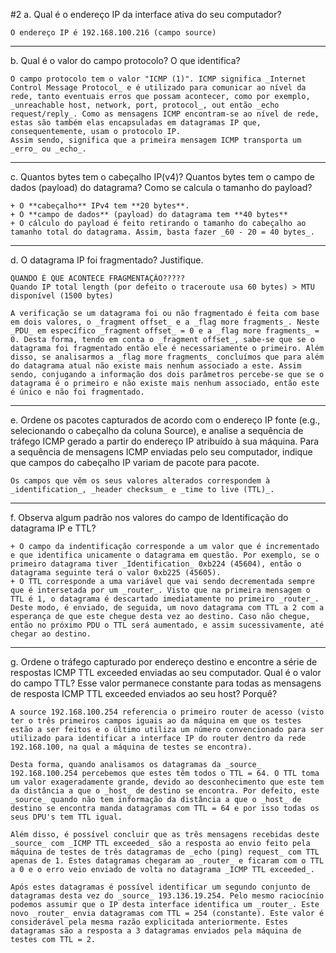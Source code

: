 #2
a. Qual é o endereço IP da interface ativa do seu computador? 
	
	O endereço IP é 192.168.100.216 (campo source)

---

b. Qual é o valor do campo protocolo? O que identifica?

	O campo protocolo tem o valor "ICMP (1)". ICMP significa _Internet Control Message Protocol_ e é utilizado para comunicar ao nível da rede, tanto eventuais erros que possam acontecer, como por exemplo, _unreachable host, network, port, protocol_, out então _echo request/reply_. Como as mensagens ICMP encontram-se ao nível de rede, estas são também elas encapsuladas em datagramas IP que, consequentemente, usam o protocolo IP.
	Assim sendo, significa que a primeira mensagem ICMP transporta um _erro_ ou _echo_.

---

c. Quantos bytes tem o cabeçalho IP(v4)? Quantos bytes tem o campo de dados (payload) do datagrama? Como se calcula o tamanho do payload?  
	
	+ O **cabeçalho** IPv4 tem **20 bytes**.
	+ O **campo de dados** (payload) do datagrama tem **40 bytes**
	+ O cálculo do payload é feito retirando o tamanho do cabeçalho ao tamanho total do datagrama. Assim, basta fazer _60 - 20 = 40 bytes_.

---

d. O datagrama IP foi fragmentado? Justifique.

	QUANDO É QUE ACONTECE FRAGMENTAÇÃO?????
	Quando IP total length (por defeito o traceroute usa 60 bytes) > MTU disponível (1500 bytes)
	
	A verificação se um datagrama foi ou não fragmentado é feita com base em dois valores, o _fragment offset_ e a _flag more fragments_. Neste _PDU_ em específico _fragment offset_ = 0 e a _flag more fragments_ = 0. Desta forma, tendo em conta o _fragment offset_, sabe-se que se o datagrama foi fragmentado então ele é necessariamente o primeiro. Além disso, se analisarmos a _flag more fragments_ concluímos que para além do datagrama atual não existe mais nenhum associado a este. Assim sendo, conjugando a informação dos dois parâmetros percebe-se que se o datagrama é o primeiro e não existe mais nenhum associado, então este é único e não foi fragmentado.

---

e. Ordene os pacotes capturados de acordo com o endereço IP fonte (e.g., selecionando o cabeçalho da coluna Source), e analise a sequência de tráfego ICMP gerado a partir do endereço IP atribuído à sua máquina. Para a sequência de mensagens ICMP enviadas pelo seu computador, indique que campos do cabeçalho IP variam de pacote para pacote.  

	Os campos que vêm os seus valores alterados correspondem à _identification_, _header checksum_ e _time to live (TTL)_. 

---

f. Observa algum padrão nos valores do campo de Identificação do datagrama IP e TTL? 

	+ O campo da indentificação corresponde a um valor que é incrementado e que identifica unicamente o datagrama em questão. Por exemplo, se o primeiro datagrama tiver _Identification_ 0xb224 (45604), então o datagrama seguinte terá o valor 0xb225 (45605). 
	+ O TTL corresponde a uma variável que vai sendo decrementada sempre que é intersetada por um _router_. Visto que na primeira mensagem o TTL é 1, o datagrama é descartado imediatamente no primeiro _router_. Deste modo, é enviado, de seguida, um novo datagrama com TTL a 2 com a esperança de que este chegue desta vez ao destino. Caso não chegue, então no próximo PDU o TTL será aumentado, e assim sucessivamente, até chegar ao destino.

---

g. Ordene o tráfego capturado por endereço destino e encontre a série de respostas ICMP TTL exceeded enviadas ao seu computador. Qual é o valor do campo TTL? Esse valor permanece constante para todas as mensagens de resposta ICMP TTL exceeded enviados ao seu host? Porquê? 

	A source 192.168.100.254 referencia o primeiro router de acesso (visto ter o três primeiros campos iguais ao da máquina em que os testes estão a ser feitos e o último utiliza um número convencionado para ser utilizado para identificar a interface IP do router dentro da rede 192.168.100, na qual a máquina de testes se encontra).

	Desta forma, quando analisamos os datagramas da _source_ 192.168.100.254 percebemos que estes têm todos o TTL = 64. O TTL toma um valor exageradamente grande, devido ao desconhecimento que este tem da distância a que o _host_ de destino se encontra. Por defeito, este _source_ quando não tem informação da distância a que o _host_ de destino se encontra manda datagramas com TTL = 64 e por isso todas os seus DPU's tem TTL igual.

	Além disso, é possível concluir que as três mensagens recebidas deste _source_ com _ICMP TTL exceeded_ são a resposta ao envio feito pela máquina de testes de três datagramas de _echo (ping) request_ com TTL apenas de 1. Estes datagramas chegaram ao _router_ e ficaram com o TTL a 0 e o erro veio enviado de volta no datagrama _ICMP TTL exceeded_.

	Após estes datagramas é possível identificar um segundo conjunto de datagramas desta vez do _source_ 193.136.19.254. Pelo mesmo raciocínio podemos assumir que o IP desta interface identifica um _router_. Este novo _router_ envia datagramas com TTL = 254 (constante). Este valor é considerável pela mesma razão explicitada anteriormente. Estes datagramas são a resposta a 3 datagramas enviados pela máquina de testes com TTL = 2.
